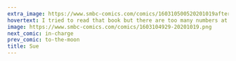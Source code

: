 ```yaml
---
extra_image: https://www.smbc-comics.com/comics/160310500520201019after.png
hovertext: I tried to read that book but there are too many numbers at not enough pictures.
image: https://www.smbc-comics.com/comics/1603104929-20201019.png
next_comic: in-charge
prev_comic: to-the-moon
title: Sue
---
```



